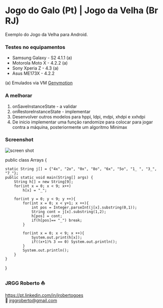 Jogo do Galo (Pt) | Jogo da Velha (Br RJ)
=========================================

Exemplo do Jogo da Velha para Android.

### Testes no equipamentos
* Samsung Galaxy - S2 4.1.1 (a)
* Motorola Moto X - 4.2.2 (a)
* Sony Xperia Z - 4.3 (a)
* Asus ME173X - 4.2.2 

(a) Emulados via VM [Genymotion](https://www.genymotion.com)

### A melhorar

1. onSaveInstanceState  - a validar
2. onRestoreInstanceState - implementar
3. Desenvolver outros modelos para hppi, ldpi, mdpi, xhdpi e xxhdpi
4. De inicio implementar uma função randomize para colocar para jogar contra a máquina, posteriormente um algoritmo Minimax

### Screenshot

![screen shot](http://4.bp.blogspot.com/--IeblpfeTQo/VZ2iQx2qQaI/AAAAAAAACGw/zcRjE6Ghteo/s640/Captura%2Bde%2BTela%2B2015-07-08%2Ba%25CC%2580s%2B22.50.05.png)


public class Arrays {
	
	static String j[] = {"4x", "2o", "0x", "8o", "6x", "5o", "1_ ", "3_", "7_"};
	public static void main(String[] args) {
		String h[] = new String[9];
		for(int x = 0; x < 9; x++)
			h[x] = "_";

		for(int y = 0; y < 9; y ++){
			for(int x = 0; x < y+1; x ++){
				int pos = Integer.parseInt(j[x].substring(0,1));
				String cont = j[x].substring(1,2);
				h[pos] = cont;
				if(h[pos]== "_") break;
			}

			for(int x = 0; x < 9; x ++){
				System.out.print(h[x]);
				if((x+1)% 3 == 0) System.out.println();
			}
			System.out.println();
		}
	}
}



### JRGG Roberto :sailboat:<br>
https://pt.linkedin.com/in/jrobertogoes <br>
:e-mail: jrggroberto@gmail.com

